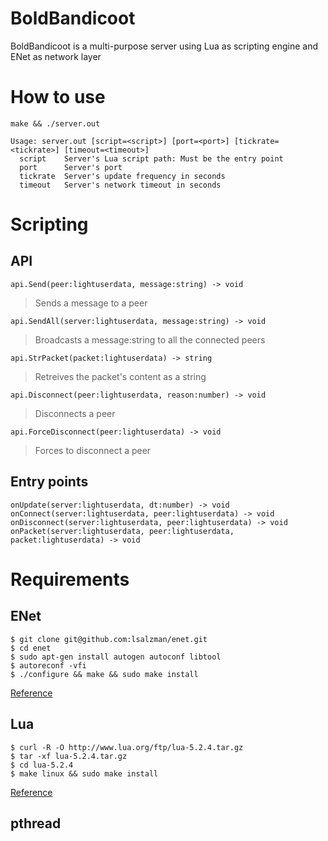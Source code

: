 # BoldBandicoot

BoldBandicoot is a multi-purpose server using Lua as scripting engine and ENet as network layer

# How to use

```
make && ./server.out

Usage: server.out [script=<script>] [port=<port>] [tickrate=<tickrate>] [timeout=<timeout>]
  script    Server's Lua script path: Must be the entry point
  port      Server's port
  tickrate  Server's update frequency in seconds
  timeout   Server's network timeout in seconds
```


# Scripting

## API
`api.Send(peer:lightuserdata, message:string) -> void`
> Sends a message to a peer

`api.SendAll(server:lightuserdata, message:string) -> void`
> Broadcasts a message:string to all the connected peers

`api.StrPacket(packet:lightuserdata) -> string`
> Retreives the packet's content as a string

`api.Disconnect(peer:lightuserdata, reason:number) -> void`
> Disconnects a peer

`api.ForceDisconnect(peer:lightuserdata) -> void`
> Forces to disconnect a peer

## Entry points
```
onUpdate(server:lightuserdata, dt:number) -> void
onConnect(server:lightuserdata, peer:lightuserdata) -> void
onDisconnect(server:lightuserdata, peer:lightuserdata) -> void
onPacket(server:lightuserdata, peer:lightuserdata, packet:lightuserdata) -> void
```

# Requirements

## ENet
```
$ git clone git@github.com:lsalzman/enet.git
$ cd enet
$ sudo apt-gen install autogen autoconf libtool
$ autoreconf -vfi
$ ./configure && make && sudo make install
```
[Reference](http://enet.bespin.org/Installation.html)

## Lua
```
$ curl -R -O http://www.lua.org/ftp/lua-5.2.4.tar.gz
$ tar -xf lua-5.2.4.tar.gz
$ cd lua-5.2.4
$ make linux && sudo make install
```
[Reference](https://www.lua.org/manual/5.2/readme.html)

## pthread
